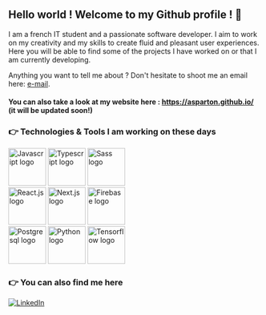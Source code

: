 ## Hello world ! Welcome to my Github profile ! 👋

I am a french IT student and a passionate software developer. I aim to work on my creativity and my skills to create fluid and pleasant user experiences. Here you will be able to find some of the projects I have worked on or that I am currently developing.

Anything you want to tell me about ? Don't hesitate to shoot me an email here: [e-mail](mailto:sparton.alexandre@gmail.com).
#### You can also take a look at my website here : https://asparton.github.io/ (it will be updated soon!) 

### 👉 Technologies & Tools I am working on these days
<div>
  <img src="https://cdn.iconscout.com/icon/free/png-256/javascript-2752148-2284965.png" alt="Javascript logo" width="75"/>
  <img src="https://img.icons8.com/color/240/000000/typescript.png" alt="Typescript logo" width="75"/>
  <img src="https://img.icons8.com/color/240/000000/sass-avatar.png" alt="Sass logo" width="75"/>
</div>
<div>
  <img src="https://img.icons8.com/office/240/000000/react.png" alt="React.js logo" width="75"/>
  <img src="https://seeklogo.com/images/N/next-js-logo-8FCFF51DD2-seeklogo.com.png" alt="Next.js logo" width="75"/>
  <img src="https://img.icons8.com/color/240/000000/firebase.png" alt="Firebase logo" width="75"/>
</div>
<div>
  <img src="https://img.icons8.com/color/240/000000/postgreesql.png" alt="Postgresql logo" width="75"/>
  <img src="https://img.icons8.com/fluency/240/000000/python.png" alt="Python logo" width="75"/>
  <img src="https://img.icons8.com/color/240/000000/tensorflow.png" alt="Tensorflow logo" width="75"/>
</div>

### 👉 You can also find me here
[![LinkedIn](https://raw.githubusercontent.com/WaylonWalker/WaylonWalker/main/icon/linkedin.png)](https://www.linkedin.com/in/alexandre-sparton/)
